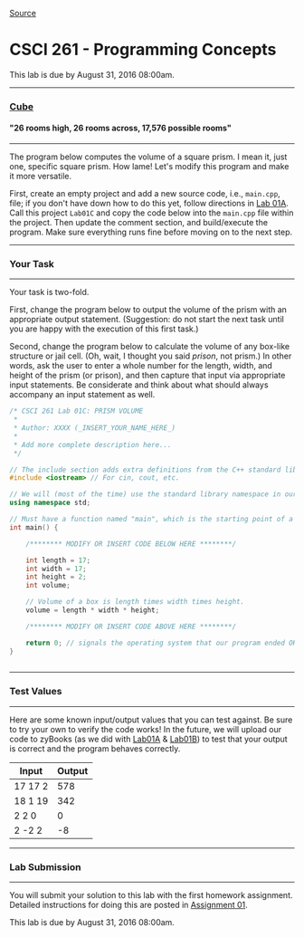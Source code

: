 
[Source](http://eecs.mines.edu/Courses/csci261/labs/lab1c.php "Permalink to CSCI 261 - Programming Concepts")

# CSCI 261 - Programming Concepts

This lab is due by August 31, 2016 08:00am.

* * *

### [Cube][1]

#### "26 rooms high, 26 rooms across, 17,576 possible rooms"

* * *

The program below computes the volume of a square prism.  I mean it, just one, specific square prism. How lame! Let's modify  this program and make it more versatile.

  

First, create an empty project and add a new source code, i.e., `main.cpp`, file; if you don't have down how to do this yet, follow directions in [Lab 01A][2]. Call this project `Lab01C` and copy the code below into the `main.cpp` file within the project. Then update the comment section, and build/execute the program. Make sure everything runs fine before moving on to the next step.

  

* * *

### Your Task

* * *

  

Your task is two-fold.

First, change the program below to output the volume of the prism with an appropriate output statement.  (Suggestion: do not start the next task until you are happy with  the execution of this first task.)

Second, change the program below to calculate the volume of any box-like structure or jail cell. (Oh,  wait, I thought you said _prison_, not prism.) In other words, ask the user to enter a whole number for the length, width, and height of the prism (or prison), and then capture that input via appropriate input statements. Be considerate and think about what should always accompany an input statement as well.

```cpp
/* CSCI 261 Lab 01C: PRISM VOLUME
 *
 * Author: XXXX (_INSERT_YOUR_NAME_HERE_)
 *
 * Add more complete description here...
 */

// The include section adds extra definitions from the C++ standard library.
#include <iostream> // For cin, cout, etc.

// We will (most of the time) use the standard library namespace in our programs.
using namespace std;

// Must have a function named "main", which is the starting point of a C++ program.
int main() {

    /******** MODIFY OR INSERT CODE BELOW HERE ********/

    int length = 17;
    int width = 17;  
    int height = 2; 
    int volume;

    // Volume of a box is length times width times height. 
    volume = length * width * height;

    /******** MODIFY OR INSERT CODE ABOVE HERE ********/

    return 0; // signals the operating system that our program ended OK.
}
	
```

* * *

### Test Values

* * *

  

Here are some known input/output values that you can test against. Be sure to try your own to verify the code works! In the future, we will upload our code to zyBooks (as we did with [Lab01A][2] &amp; [Lab01B][3]) to test that your output is correct and the program behaves correctly.

  
|Input    | Output |
| ------- | --- |
| 17 17 2 | 578 |
| 18 1 19 | 342 |
| 2 2 0   | 0   |
| 2 -2 2  | -8  |

  

* * *

### Lab Submission

* * *

  

You will submit your solution to this lab with the first homework assignment. Detailed instructions for doing this are posted in [Assignment 01][4].

This lab is due by August 31, 2016 08:00am.

[1]: https://www.youtube.com/watch?v=YAWSkYqqkMA
[2]: lab01a.php
[3]: lab01b.php
[4]: ../homework/hw1.php
  </iostream>
